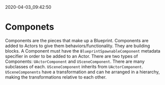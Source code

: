 2020-04-03_09:42:50

# Componets

Components are the pieces that make up a Blueprint.
Components are added to Actors to give them behaviors/functionality.
They are building blocks.
A Component must have the `BlueprintSpawnableComponent` metadata specifier in order to be added to an Actor.
There are two types of Components: `UActorComponent` and `USceneComponent`.
There are many subclasses of each.
`USceneComponent` inherits from `UActorComponent`.
`USceneComponents` have a transformation and can he arranged in a hierarchy, making the transformations relative to each other.
